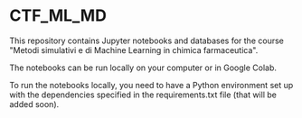 # CTF_ML_MD


This repository contains Jupyter notebooks and databases for the course "Metodi simulativi e di Machine Learning in chimica farmaceutica".

The notebooks can be run locally on your computer or in Google Colab. 

To run the notebooks locally, you need to have a Python environment set up with the dependencies specified in the requirements.txt file (that will be added soon).
